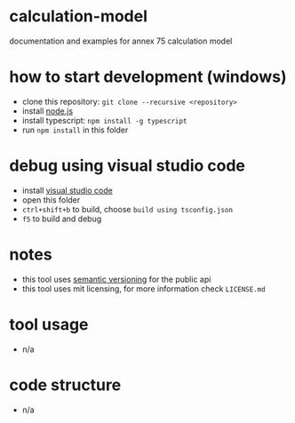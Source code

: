 # calculation-model
documentation and examples for annex 75 calculation model

# how to start development (windows)
* clone this repository: `git clone --recursive <repository>`
* install [node.js](nodejs.org)
* install typescript: `npm install -g typescript`
* run `npm install` in this folder

# debug using visual studio code
* install [visual studio code](code.visualstudio.com)
* open this folder
* `ctrl+shift+b` to build, choose `build using tsconfig.json`
* `f5` to build and debug

# notes
* this tool uses [semantic versioning](semver.org) for the public api
* this tool uses mit licensing, for more information check `LICENSE.md`

# tool usage
* n/a

# code structure
* n/a